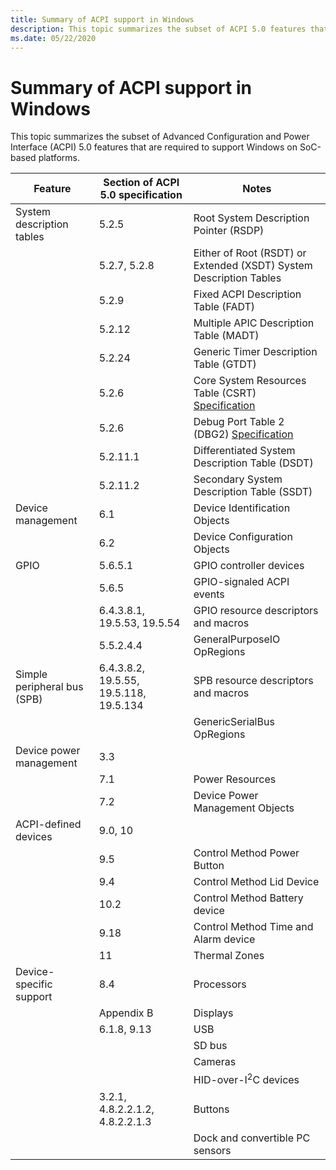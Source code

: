 ```yaml
---
title: Summary of ACPI support in Windows
description: This topic summarizes the subset of ACPI 5.0 features that are required to support Windows on SoC-based platforms.
ms.date: 05/22/2020
---
```


# Summary of ACPI support in Windows

This topic summarizes the subset of Advanced Configuration and Power Interface (ACPI) 5.0 features that are required to support Windows on SoC-based platforms.

| Feature | Section of ACPI 5.0 specification | Notes |
|--|--|--|
| System description tables | 5.2.5 | Root System Description Pointer (RSDP) |
|  | 5.2.7, 5.2.8 | Either of Root (RSDT) or Extended (XSDT) System Description Tables |
|  | 5.2.9 | Fixed ACPI Description Table (FADT) |
|  | 5.2.12 | Multiple APIC Description Table (MADT) |
|  | 5.2.24 | Generic Timer Description Table (GTDT) |
|  | 5.2.6 | Core System Resources Table (CSRT) [Specification](https://acpica.org/related-documents) |
|  | 5.2.6 | Debug Port Table 2 (DBG2) [Specification](/previous-versions/windows/hardware/design/dn639131(v=vs.85)) |
|  | 5.2.11.1 | Differentiated System Description Table (DSDT) |
|  | 5.2.11.2 | Secondary System Description Table (SSDT) |
| Device management | 6.1 | Device Identification Objects |
|  | 6.2 | Device Configuration Objects |
| GPIO | 5.6.5.1 | GPIO controller devices |
|  | 5.6.5 | GPIO-signaled ACPI events |
|  | 6.4.3.8.1, 19.5.53, 19.5.54 | GPIO resource descriptors and macros |
|  | 5.5.2.4.4 | GeneralPurposeIO OpRegions |
| Simple peripheral bus (SPB) | 6.4.3.8.2, 19.5.55, 19.5.118, 19.5.134 | SPB resource descriptors and macros |
|  |  | GenericSerialBus OpRegions |
| Device power management | 3.3 |  |
|  | 7.1 | Power Resources |
|  | 7.2 | Device Power Management Objects |
| ACPI-defined devices | 9.0, 10 |  |
|  | 9.5 | Control Method Power Button |
|  | 9.4 | Control Method Lid Device |
|  | 10.2 | Control Method Battery device |
|  | 9.18 | Control Method Time and Alarm device |
|  | 11 | Thermal Zones |
| Device-specific support | 8.4 | Processors |
|  | Appendix B | Displays |
|  | 6.1.8, 9.13 | USB |
|  |  | SD bus |
|  |  | Cameras |
|  |  | HID-over-I<sup>2</sup>C devices |
|  | 3.2.1, 4.8.2.2.1.2, 4.8.2.2.1.3 | Buttons |
|  |  | Dock and convertible PC sensors |
